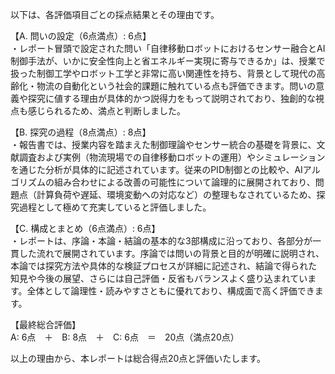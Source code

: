 以下は、各評価項目ごとの採点結果とその理由です。

【A. 問いの設定（6点満点）: 6点】  
・レポート冒頭で設定された問い「自律移動ロボットにおけるセンサー融合とAI制御手法が、いかに安全性向上と省エネルギー実現に寄与できるか」は、授業で扱った制御工学やロボット工学と非常に高い関連性を持ち、背景として現代の高齢化・物流の自動化という社会的課題に触れている点も評価できます。問いの意義や探究に値する理由が具体的かつ説得力をもって説明されており、独創的な視点も感じられるため、満点と判断しました。

【B. 探究の過程（8点満点）: 8点】  
・報告書では、授業内容を踏まえた制御理論やセンサー統合の基礎を背景に、文献調査および実例（物流現場での自律移動ロボットの運用）やシミュレーションを通じた分析が具体的に記述されています。従来のPID制御との比較や、AIアルゴリズムの組み合わせによる改善の可能性について論理的に展開されており、問題点（計算負荷や遅延、環境変動への対応など）の整理もなされているため、探究過程として極めて充実していると評価しました。

【C. 構成とまとめ（6点満点）: 6点】  
・レポートは、序論・本論・結論の基本的な3部構成に沿っており、各部分が一貫した流れで展開されています。序論では問いの背景と目的が明確に説明され、本論では探究方法や具体的な検証プロセスが詳細に記述され、結論で得られた知見や今後の展望、さらには自己評価・反省もバランスよく盛り込まれています。全体として論理性・読みやすさともに優れており、構成面で高く評価できます。

【最終総合評価】  
A: 6点　＋　B: 8点　＋　C: 6点　＝　20点（満点20点）

以上の理由から、本レポートは総合得点20点と評価いたします。